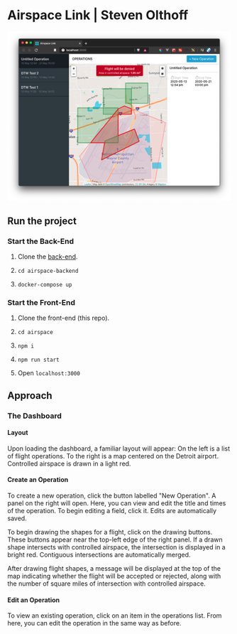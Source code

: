 # Airspace Link | Steven Olthoff

![](images/example.png)

## Run the project

### Start the Back-End

1. Clone the [back-end](https://github.com/stevenwilliamolthoff/airspace-backend).

2. `cd airspace-backend`

3. `docker-compose up`

### Start the Front-End

1. Clone the front-end (this repo).

2. `cd airspace`

3. `npm i`

4. `npm run start`

5. Open `localhost:3000`

## Approach

### The Dashboard

#### Layout

Upon loading the dashboard, a familiar layout will appear: On the left is a list of flight operations. To the right is a map centered on the Detroit airport. Controlled airspace is drawn in a light red.

#### Create an Operation

To create a new operation, click the button labelled "New Operation". A panel on the right will open. Here, you can view and edit the title and times of the operation. To begin editing a field, click it. Edits are automatically saved.

To begin drawing the shapes for a flight, click on the drawing buttons. These buttons appear near the top-left edge of the right panel. If a drawn shape intersects with controlled airspace, the intersection is displayed in a bright red. Contiguous intersections are automatically merged.

After drawing flight shapes, a message will be displayed at the top of the map indicating whether the flight will be accepted or rejected, along with the number of square miles of intersection with controlled airspace.

#### Edit an Operation

To view an existing operation, click on an item in the operations list. From here, you can edit the operation in the same way as before.
